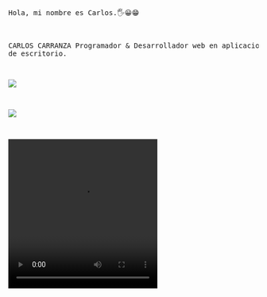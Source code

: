 <html>
<pre>
<body>



Hola, mi nombre es Carlos.🖐😀😁


CARLOS CARRANZA
Programador & Desarrollador web en aplicaciones de escritorio.
 
<a href="mailto:iesc_jcarlos@hotmail.com" target="blank"><img src="https://img.shields.io/badge/Gmail-D14836?style=for-the-badge&logo=gmail&logoColor=white"></a>



<a href="https://www.linkedin.com/in/jcarlos-carranza/" target="blank"><img src="https://img.shields.io/badge/LinkedIn-0077B5?style=for-the-badge&logo=linkedin&logoColor=white"></a>

<video src="https://www.youtube.com/watch?v=ZtfXKrdxi0k" width="300" height="300"></video>


</body> 
  
</html>



